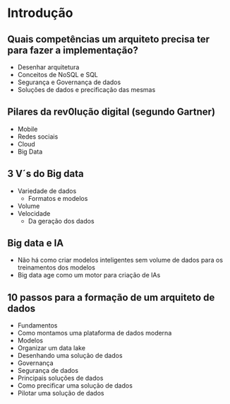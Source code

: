 # Introdução

## Quais competências um arquiteto precisa ter para fazer a implementação?
- Desenhar arquitetura
- Conceitos de NoSQL e SQL
- Segurança e Governança de dados
- Soluções de dados e precificação das mesmas


## Pilares da rev0lução digital (segundo Gartner)
- Mobile
- Redes sociais
- Cloud
- Big Data

## 3 V´s  do Big data
- Variedade de dados
    - Formatos e modelos
- Volume
- Velocidade
    - Da geração dos dados

## Big data e IA
- Não há como criar modelos inteligentes sem volume de dados para os treinamentos dos modelos
- Big data age como um motor para criação de IAs

## 10 passos para a formação de um arquiteto de dados
- Fundamentos
- Como montamos uma plataforma de dados moderna
- Modelos
- Organizar um data lake
- Desenhando uma solução de dados
- Governança
- Segurança de dados
- Principais soluções de dados
- Como precificar uma solução de dados
- Pilotar uma solução de dados